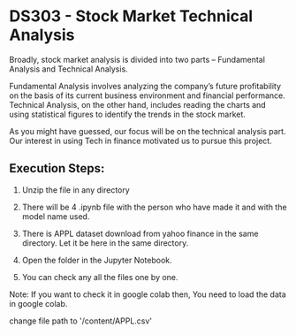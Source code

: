 # DS303 - Stock Market Technical Analysis

Broadly, stock market analysis is divided into two parts – Fundamental Analysis and Technical Analysis.

Fundamental Analysis involves analyzing the company’s future profitability on the basis of its current business environment and financial performance.
Technical Analysis, on the other hand, includes reading the charts and using statistical figures to identify the trends in the stock market.

As you might have guessed, our focus will be on the technical analysis part. Our interest in using Tech in finance motivated us to pursue this project.

## Execution Steps:

1. Unzip the file in any directory

2. There will be 4 .ipynb file with the person who have made it and with the model name used. 

3. There is APPL dataset download from yahoo finance in the same directory. Let it be here in the same directory.

4. Open the folder in the Jupyter Notebook. 

5. You can check any all the files one by one.


Note:
If you want to check it in google colab then, You need to load the data in google colab.

change file path to '/content/APPL.csv'
